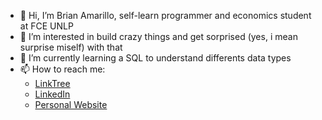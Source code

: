 - 👋 Hi, I’m Brian Amarillo, self-learn programmer and economics student at FCE UNLP
- 👀 I’m interested in build crazy things and get sorprised (yes, i mean surprise miself) with that
- 🌱 I’m currently learning a SQL to understand differents data types
- 📫 How to reach me:
    - [LinkTree](https://linktr.ee/amarillo.brianemiliano)
    - [LinkedIn](https://www.linkedin.com/in/amarillo-brianemiliano/)
    - [Personal Website](https://economistaentecnologia.com.ar/)


<!---
Amarillob/Amarillob is a ✨ special ✨ repository because its `README.md` (this file) appears on your GitHub profile.
You can click the Preview link to take a look at your changes.
--->
